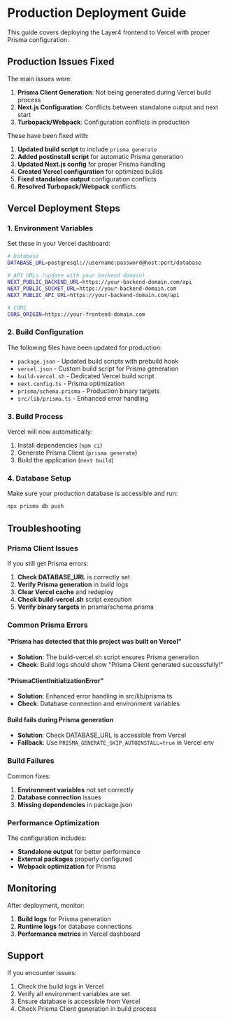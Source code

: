 # Production Deployment Guide

This guide covers deploying the Layer4 frontend to Vercel with proper Prisma configuration.

## Production Issues Fixed

The main issues were:

1. **Prisma Client Generation**: Not being generated during Vercel build process
2. **Next.js Configuration**: Conflicts between standalone output and next start
3. **Turbopack/Webpack**: Configuration conflicts in production

These have been fixed with:

1. **Updated build script** to include `prisma generate`
2. **Added postinstall script** for automatic Prisma generation
3. **Updated Next.js config** for proper Prisma handling
4. **Created Vercel configuration** for optimized builds
5. **Fixed standalone output** configuration conflicts
6. **Resolved Turbopack/Webpack** conflicts

## Vercel Deployment Steps

### 1. Environment Variables

Set these in your Vercel dashboard:

```bash
# Database
DATABASE_URL=postgresql://username:password@host:port/database

# API URLs (update with your backend domain)
NEXT_PUBLIC_BACKEND_URL=https://your-backend-domain.com/api
NEXT_PUBLIC_SOCKET_URL=https://your-backend-domain.com
NEXT_PUBLIC_API_URL=https://your-backend-domain.com/api

# CORS
CORS_ORIGIN=https://your-frontend-domain.com
```

### 2. Build Configuration

The following files have been updated for production:

- `package.json` - Updated build scripts with prebuild hook
- `vercel.json` - Custom build script for Prisma generation
- `build-vercel.sh` - Dedicated Vercel build script
- `next.config.ts` - Prisma optimization
- `prisma/schema.prisma` - Production binary targets
- `src/lib/prisma.ts` - Enhanced error handling

### 3. Build Process

Vercel will now automatically:
1. Install dependencies (`npm ci`)
2. Generate Prisma Client (`prisma generate`)
3. Build the application (`next build`)

### 4. Database Setup

Make sure your production database is accessible and run:

```bash
npx prisma db push
```

## Troubleshooting

### Prisma Client Issues

If you still get Prisma errors:

1. **Check DATABASE_URL** is correctly set
2. **Verify Prisma generation** in build logs
3. **Clear Vercel cache** and redeploy
4. **Check build-vercel.sh** script execution
5. **Verify binary targets** in prisma/schema.prisma

### Common Prisma Errors

#### "Prisma has detected that this project was built on Vercel"
- **Solution**: The build-vercel.sh script ensures Prisma generation
- **Check**: Build logs should show "Prisma Client generated successfully!"

#### "PrismaClientInitializationError"
- **Solution**: Enhanced error handling in src/lib/prisma.ts
- **Check**: Database connection and environment variables

#### Build fails during Prisma generation
- **Solution**: Check DATABASE_URL is accessible from Vercel
- **Fallback**: Use `PRISMA_GENERATE_SKIP_AUTOINSTALL=true` in Vercel env

### Build Failures

Common fixes:

1. **Environment variables** not set correctly
2. **Database connection** issues
3. **Missing dependencies** in package.json

### Performance Optimization

The configuration includes:

- **Standalone output** for better performance
- **External packages** properly configured
- **Webpack optimization** for Prisma

## Monitoring

After deployment, monitor:

1. **Build logs** for Prisma generation
2. **Runtime logs** for database connections
3. **Performance metrics** in Vercel dashboard

## Support

If you encounter issues:

1. Check the build logs in Vercel
2. Verify all environment variables are set
3. Ensure database is accessible from Vercel
4. Check Prisma Client generation in build process
